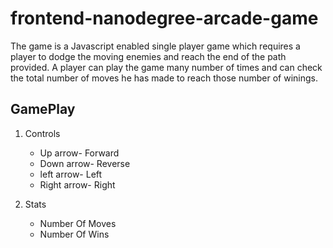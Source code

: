 frontend-nanodegree-arcade-game
===============================

The game is a Javascript enabled single player game which requires a player to dodge the moving enemies and reach the end of the path provided. A player can play the game many number of times and can check the total number of moves he has made to reach those number of winings.

## GamePlay

1. Controls
    * Up arrow- Forward
    * Down arrow- Reverse
    * left arrow- Left
    * Right arrow- Right

2. Stats
    * Number Of Moves
    * Number Of Wins


